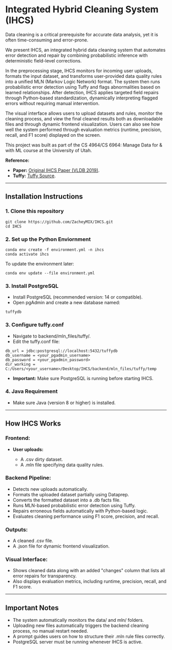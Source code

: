 # Integrated Hybrid Cleaning System (IHCS)

Data cleaning is a critical prerequisite for accurate data analysis, yet it is often time-consuming and error-prone.

We present IHCS, an integrated hybrid data cleaning system that automates error detection and repair by combining probabilistic inference with deterministic field-level corrections.

In the preprocessing stage, IHCS monitors for incoming user uploads, formats the input dataset, and transforms user-provided data quality rules into a unified MLN (Markov Logic Network) format. The system then runs probabilistic error detection using Tuffy and flags abnormalities based on learned relationships. After detection, IHCS applies targeted field repairs through Python-based standardization, dynamically interpreting flagged errors without requiring manual intervention.

The visual interface allows users to upload datasets and rules, monitor the cleaning process, and view the final cleaned results both as downloadable files and through dynamic frontend visualization. Users can also see how well the system performed through evaluation metrics (runtime, precision, recall, and F1 score) displayed on the screen.

This project was built as part of the CS 4964/CS 6964: Manage Data for & with ML course at the University of Utah.

**Reference:** 

- **Paper:** [Original IHCS Paper (VLDB 2019)](https://www.vldb.org/pvldb/vol12/p1874-ge.pdf).
- **Tuffy:** [Tuffy Source](https://github.com/HazyResearch/tuffy.git).

---

## Installation Instructions

### 1. Clone this repository
```
git clone https://github.com/ZacheyMIX/IHCS.git
cd IHCS
```
### 2. Set up the Python Enviornment
```
conda env create -f environment.yml -n ihcs
conda activate ihcs
```
To update the environment later:
```
conda env update --file environment.yml
```
### 3. Install PostgreSQL

- Install PostgreSQL (recommended version: 14 or compatible).
- Open pgAdmin and create a new database named:
```
tuffydb
```
### 3. Configure tuffy.conf

- Navigate to backend/mln_files/tuffy/.
- Edit the tuffy.conf file:
```
db_url = jdbc:postgresql://localhost:5432/tuffydb
db_username = <your_pgadmin_username>
db_password = <your_pgadmin_password>
dir_working = C:/Users/<your_username>/Desktop/IHCS/backend/mln_files/tuffy/temp
```
- **Important:** Make sure PostgreSQL is running before starting IHCS.

### 4. Java Requirement

- Make sure Java (version 8 or higher) is installed.

---

## How IHCS Works

### Frontend:

- **User uploads:**

    - A .csv dirty dataset.
    - A .mln file specifying data quality rules.

### Backend Pipeline:

- Detects new uploads automatically.
- Formats the uploaded dataset partially using Dataprep.
- Converts the formatted dataset into a .db facts file.
- Runs MLN-based probabilistic error detection using Tuffy.
- Repairs erroneous fields automatically with Python-based logic.
- Evaluates cleaning performance using F1 score, precision, and recall.

### Outputs:

- A cleaned .csv file.
- A .json file for dynamic frontend visualization.

### Visual Interface:

- Shows cleaned data along with an added "changes" column that lists all error repairs for transparency.
- Also displays evaluation metrics, including runtime, precision, recall, and F1 score.

---

## Important Notes

- The system automatically monitors the data/ and mln/ folders.
- Uploading new files automatically triggers the backend cleaning process, no manual restart needed.
- A prompt guides users on how to structure their .mln rule files correctly.
- PostgreSQL server must be running whenever IHCS is active.
